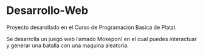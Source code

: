 # Desarrollo-Web

Proyecto desarollado en el Curso de Programacion Basica de Platzi.

Se desarrolla un juego web llamado Mokepon! en el cual puedes interactuar y generar una batalla con una maquina aleatoria.
